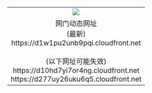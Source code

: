 ﻿<table>
  <tr></tr>
  <tr><td colspan=2 align=center><img src="https://d1w1pu2unb9pqi.cloudfront.net/Up/oGate.jpg" /></td></tr>
  <tr><td colspan=2 align=center>网门动态网址<br/>(最新)
<br>https://d1w1pu2unb9pqi.cloudfront.net
<br/><br/>(以下网址可能失效)
<br>https://d10hd7yi7or4ng.cloudfront.net
<br>https://d277uy26uku6q5.cloudfront.net
    </td>
  </tr>
</table>
